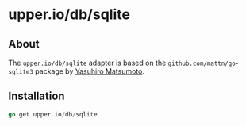 # upper.io/db/sqlite

## About

The `upper.io/db/sqlite` adapter is based on the `github.com/mattn/go-sqlite3`
package by [Yasuhiro Matsumoto][1].

## Installation

```go
go get upper.io/db/sqlite
```

[1]: https://github.com/mattn/go-sqlite3

